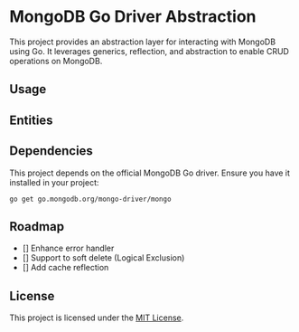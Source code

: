# MongoDB Go Driver Abstraction

This project provides an abstraction layer for interacting with MongoDB using Go. It leverages generics, reflection, and abstraction to enable CRUD operations on MongoDB.

## Usage

## Entities

## Dependencies

This project depends on the official MongoDB Go driver. Ensure you have it installed in your project:

```shell
go get go.mongodb.org/mongo-driver/mongo
```

## Roadmap

- [] Enhance error handler
- [] Support to soft delete (Logical Exclusion)
- [] Add cache reflection

## License

This project is licensed under the [MIT License](LICENSE).
